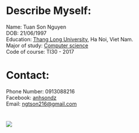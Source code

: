 # Describe Myself:  
Name: Tuan Son Nguyen  
DOB: 21/06/1997  
Education: [Thang Long University](http://www.thanglong.edu.vn), Ha Noi, Viet Nam.  
Major of study: [Computer science](http://thanglong.edu.vn/khoa-bo-mon/khoa-toan-tin/b-mon-tin/gt-bmtin/1203-gioi-thieu-bo-mon-tin-hoc)  
Code of course: TI30 - 2017  

# Contact:  
Phone Number: 0913088216  
Facebook: [anhsondz](http://www.fb.com/socdownny)  
Email: ngtson216@gmail.com  
  
#   
![](https://blog.payoneer.com/wp-content/uploads/2016/09/freelance-coder-847x361.png)